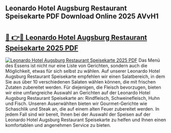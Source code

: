 ## Leonardo Hotel Augsburg Restaurant Speisekarte PDF Download Online 2025 AVvH1

# <h2><a href="http://gca8ivl.nevu.top/?p=Leonardo+Hotel+Augsburg+Restaurant+Speisekarte">🔗 👉🔴 Leonardo Hotel Augsburg Restaurant Speisekarte 2025 PDF</a></h2>

[![Leonardo Hotel Augsburg Restaurant Speisekarte 2025 PDF](https://i.imgur.com/dBaPXMq.png)](http://gca8ivl.nevu.top/?p=Leonardo+Hotel+Augsburg+Restaurant+Speisekarte)
Das Menü des Essens ist nicht nur eine Liste von Gerichten, sondern auch die Möglichkeit, etwas für sich selbst zu wählen. Auf unserer Leonardo Hotel Augsburg Restaurant Speisekarte empfehlen wir einen Salatbereich, in dem Sie aus über 10 verschiedenen Salaten wählen können, die mit frischen Zutaten zubereitet werden. Für diejenigen, die Fleisch bevorzugen, bieten wir eine umfangreiche Auswahl an Gerichten auf der Leonardo Hotel Augsburg Restaurant Speisekarte an: Rindfleisch, Schweinefleisch, Huhn und Fisch. Unseren Auserwählten bieten wir Gourmet-Gerichte wie Schaschlik und Steak an, die auf einem alten Feuer zubereitet werden. In jedem Fall sind wir bereit, Ihnen bei der Auswahl der Speisen auf der Leonardo Hotel Augsburg Restaurant Speisekarte zu helfen und Ihnen einen komfortablen und angenehmen Service zu bieten.
